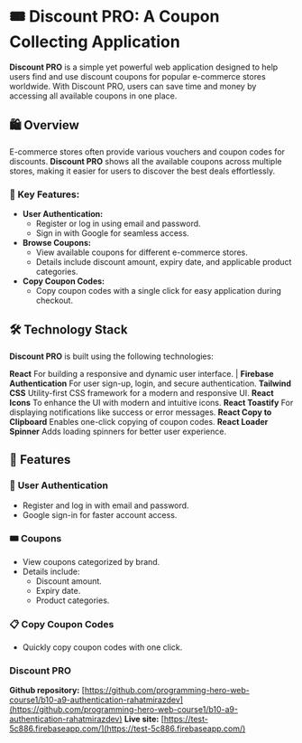 # 🎟️ Discount PRO: A Coupon Collecting Application

**Discount PRO** is a simple yet powerful web application designed to help users find and use discount coupons for popular e-commerce stores worldwide. With Discount PRO, users can save time and money by accessing all available coupons in one place.


## 🛍️ Overview

E-commerce stores often provide various vouchers and coupon codes for discounts. **Discount PRO** shows all the available coupons across multiple stores, making it easier for users to discover the best deals effortlessly.

### 🌟 Key Features:
- **User Authentication:** 
  - Register or log in using email and password.
  - Sign in with Google for seamless access.
- **Browse Coupons:**
  - View available coupons for different e-commerce stores.
  - Details include discount amount, expiry date, and applicable product categories.
- **Copy Coupon Codes:**
  - Copy coupon codes with a single click for easy application during checkout.


## 🛠️ Technology Stack

**Discount PRO** is built using the following technologies:

**React** For building a responsive and dynamic user interface.                     |
**Firebase Authentication** For user sign-up, login, and secure authentication.
**Tailwind CSS** Utility-first CSS framework for a modern and responsive UI.
**React Icons** To enhance the UI with modern and intuitive icons.
**React Toastify** For displaying notifications like success or error messages.
**React Copy to Clipboard** Enables one-click copying of coupon codes. 
**React Loader Spinner** Adds loading spinners for better user experience.



## 🚀 Features

### 🔑 **User Authentication**
- Register and log in with email and password.
- Google sign-in for faster account access.

### 🎟️ **Coupons**
- View coupons categorized by brand.
- Details include:
  - Discount amount.
  - Expiry date.
  - Product categories.

### 📋 **Copy Coupon Codes**
- Quickly copy coupon codes with one click.


### Discount PRO ###
**Github repository:** [https://github.com/programming-hero-web-course1/b10-a9-authentication-rahatmirazdev](https://github.com/programming-hero-web-course1/b10-a9-authentication-rahatmirazdev)
**Live site:** [https://test-5c886.firebaseapp.com/](https://test-5c886.firebaseapp.com/)